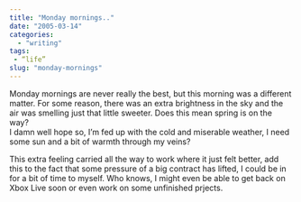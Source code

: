 ```yaml
---
title: "Monday mornings.."
date: "2005-03-14"
categories: 
  - "writing"
tags:
 - “life”
slug: "monday-mornings"
---
```


Monday mornings are never really the best, but this morning was a different matter. For some reason, there was an extra brightness in the sky and the air was smelling just that little sweeter. Does this mean spring is on the way?  
I damn well hope so, I’m fed up with the cold and miserable weather, I need some sun and a bit of warmth through my veins?

This extra feeling carried all the way to work where it just felt better, add this to the fact that some pressure of a big contract has lifted, I could be in for a bit of time to myself. Who knows, I might even be able to get back on Xbox Live soon or even work on some unfinished prjects.
